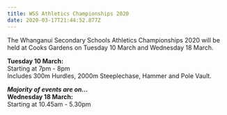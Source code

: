 ```yaml
---
title: WSS Athletics Championships 2020
date: 2020-03-17T21:44:52.877Z
---
```

The Whanganui Secondary Schools Athletics Championships 2020 will be held at Cooks Gardens on Tuesday 10 March and Wednesday 18 March.

**Tuesday 10 March:**\
Starting at 7pm - 8pm\
Includes 300m Hurdles, 2000m Steeplechase, Hammer and Pole Vault.

***Majority of events are on...***\
**Wednesday 18 March:**\
Starting at 10.45am - 5.30pm
